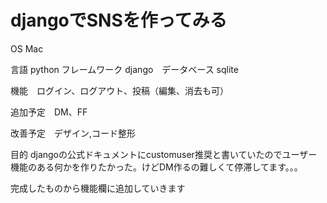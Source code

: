 # djangoでSNSを作ってみる

OS Mac

言語 python フレームワーク django　データベース sqlite

機能　ログイン、ログアウト、投稿（編集、消去も可）

追加予定　DM、FF

改善予定　デザイン,コード整形

目的 djangoの公式ドキュメントにcustomuser推奨と書いていたのでユーザー機能のある何かを作りたかった。けどDM作るの難しくて停滞してます。。。

完成したものから機能欄に追加していきます
